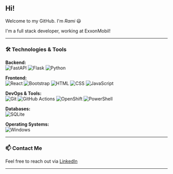 ## Hi!

Welcome to my GitHub. I'm *Rami* 😃

I'm a full stack developer, working at ExxonMobil!

---

### 🛠 Technologies & Tools

**Backend:**  
![FastAPI](https://img.shields.io/badge/FastAPI-009485.svg?logo=fastapi&logoColor=white)
![Flask](https://img.shields.io/badge/Flask-000?logo=flask&logoColor=fff) 
![Python](https://img.shields.io/badge/Python-3776AB?logo=python&logoColor=fff)

**Frontend:**  
![React](https://img.shields.io/badge/React-%2320232a.svg?logo=react&logoColor=%2361DAFB)
![Bootstrap](https://img.shields.io/badge/Bootstrap-7952B3?logo=bootstrap&logoColor=fff)
![HTML](https://img.shields.io/badge/HTML-%23E34F26.svg?logo=html5&logoColor=white)
![CSS](https://img.shields.io/badge/CSS-1572B6?logo=css3&logoColor=fff)
![JavaScript](https://img.shields.io/badge/JavaScript-F7DF1E?logo=javascript&logoColor=000)

**DevOps & Tools:**  
![Git](https://img.shields.io/badge/Git-F05032?logo=git&logoColor=fff)
![GitHub Actions](https://img.shields.io/badge/GitHub_Actions-2088FF?logo=github-actions&logoColor=white)
![OpenShift](https://img.shields.io/badge/OpenShift-E00B1C?logo=redhatopenshift&logoColor=white)
![PowerShell](https://img.shields.io/badge/PowerShell-5391FE?logo=powershell&logoColor=white)

**Databases:**  
![SQLite](https://img.shields.io/badge/SQLite-%2307405e.svg?logo=sqlite&logoColor=white)

**Operating Systems:**  
![Windows](https://custom-icon-badges.demolab.com/badge/Windows-0078D6?logo=windows11&logoColor=white)

---

### 📫 Contact Me

Feel free to reach out via [LinkedIn](https://www.linkedin.com/in/rbergoglio/)

---
